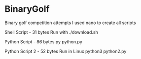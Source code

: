 # BinaryGolf
Binary golf competition attempts
I used nano to create all scripts


Shell Script - 31 bytes
Run with ./download.sh

Python Script - 86 bytes
py python.py

Python Script 2 - 52 bytes
Run in Linux 
python3 python2.py
